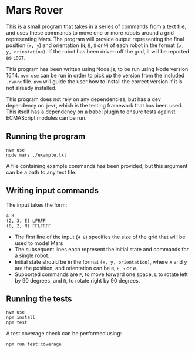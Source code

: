 # Mars Rover

This is a small program that takes in a series of commands from a text file, and uses these commands to move one or more robots around a grid representing Mars. The program will provide output representing the final position (`x, y`) and orientation (`N`, `E`, `S` or `W`) of each robot in the format `(x, y, orientation)`. If the robot has been driven off the grid, it will be reported as `LOST`.

This program has been written using Node.js, to be run using Node version 16.14. `nvm use` can be run in order to pick up the version from the included `.nvmrc` file. `nvm` will guide the user how to install the correct version if it is not already installed.

This program does not rely on any dependencies, but has a dev dependency on `jest`, which is the testing framework that has been used. This itself has a dependency on a babel plugin to ensure tests against ECMAScript modules can be run.

## Running the program

```
nvm use
node mars ./example.txt
```

A file containing example commands has been provided, but this argument can be a path to any text file.

## Writing input commands

The input takes the form:

```
4 8
(2, 3, E) LFRFF
(0, 2, N) FFLFRFF
```

- The first line of the input (`4 8`) specifies the size of the grid that will be used to model Mars
- The subsequent lines each
  represent the initial state and commands for a single robot.
- Initial state should be in the format `(x, y, orientation)`, where x and y are the position, and orientation can be `N`, `E`, `S` or `W`.
- Supported commands are `F`, to move forward one space, `L` to rotate left by 90 degrees, and `R`, to rotate right by 90 degrees.

## Running the tests

```
nvm use
npm install
npm test
```

A test coverage check can be performed using:

```
npm run test:coverage
```
